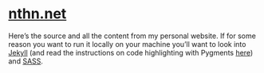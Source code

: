 # [nthn.net](http://nthn.net) #

Here’s the source and all the content from my personal website. If for some reason you want to run it locally on your machine you’ll want to look into [Jekyll](https://github.com/mojombo/jekyll) (and read the instructions on code highlighting with Pygments [here](https://github.com/mojombo/jekyll/wiki/liquid-extensions)) and [SASS](http://sass-lang.com/).